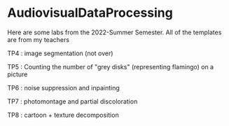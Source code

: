 # AudiovisualDataProcessing

Here are some labs from the 2022-Summer Semester.
All of the templates are from my teachers

TP4 :
image segmentation (not over)

TP5 :
Counting the number of "grey disks" (representing flamingo) on a picture

TP6 :
noise suppression and inpainting

TP7 :
photomontage and partial discoloration

TP8 :
cartoon + texture decomposition
